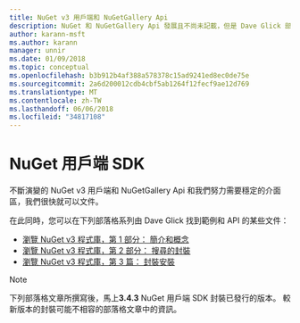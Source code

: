 ```yaml
---
title: NuGet v3 用戶端和 NuGetGallery Api
description: NuGet 和 NuGetGallery Api 發展且不尚未記載，但是 Dave Glick 部落格上的可用範例。
author: karann-msft
ms.author: karann
manager: unnir
ms.date: 01/09/2018
ms.topic: conceptual
ms.openlocfilehash: b3b912b4af388a578378c15ad9241ed8ec0de75e
ms.sourcegitcommit: 2a6d200012cdb4cbf5ab1264f12fecf9ae12d769
ms.translationtype: MT
ms.contentlocale: zh-TW
ms.lasthandoff: 06/06/2018
ms.locfileid: "34817108"
---
```

# <a name="nuget-client-sdk"></a>NuGet 用戶端 SDK

不斷演變的 NuGet v3 用戶端和 NuGetGallery Api 和我們努力需要穩定的介面區，我們很快就可以文件。

在此同時，您可以在下列部落格系列由 Dave Glick 找到範例和 API 的某些文件：

- [瀏覽 NuGet v3 程式庫，第 1 部分： 簡介和概念](http://daveaglick.com/posts/exploring-the-nuget-v3-libraries-part-1)
- [瀏覽 NuGet v3 程式庫，第 2 部分： 搜尋的封裝](http://daveaglick.com/posts/exploring-the-nuget-v3-libraries-part-2)
- [瀏覽 NuGet v3 程式庫，第 3 篇： 封裝安裝](http://daveaglick.com/posts/exploring-the-nuget-v3-libraries-part-3)

> [!Note]
> 下列部落格文章所撰寫後，馬上**3.4.3** NuGet 用戶端 SDK 封裝已發行的版本。
> 較新版本的封裝可能不相容的部落格文章中的資訊。
